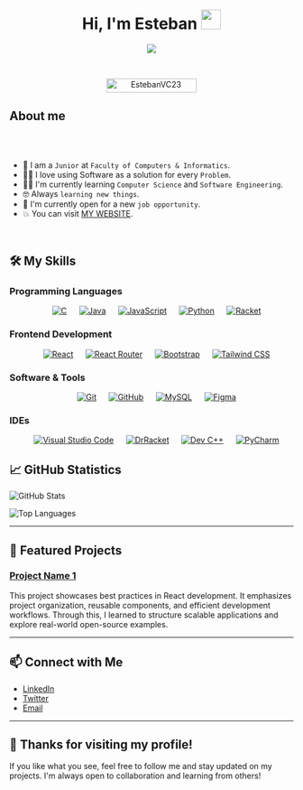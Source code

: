 <!-- 
  Este es un archivo README para GitHub que incluye:
  - Información personal y profesional
  - Habilidades técnicas
  - Proyectos
  - Estadísticas de GitHub
  - Información de contacto
-->

<!-- Encabezado principal con nombre y gif animado -->
<h1 align="center">Hi, I'm Esteban <img src="https://media.giphy.com/media/hvRJCLFzcasrR4ia7z/giphy.gif" width="35"></h1>

<!-- Texto animado que muestra diferentes roles y características -->
<p align="center">
  <a href="https://github.com/DenverCoder1/readme-typing-svg"><img src="https://readme-typing-svg.herokuapp.com?font=Time+New+Roman&color=%23C8BE25&size=25&center=true&vCenter=true&width=600&height=100&lines=Software+Engineer;Computer+Science+Student;Always+learning+new+things"></a>
</p>

<!-- Espacio para mejorar la legibilidad -->
<br>

<!-- Contador de visitas al perfil usando una imagen dinámica -->
<p align="center"> 
	<img src="https://komarev.com/ghpvc/?username=EstebanVC23&label=Profile%20views&color=0047AB&style=plastic?" alt="EstebanVC23" height=25px, width=160px/> 
</p>

<!-- Sección "Sobre mí" con información personal y profesional -->
## About me

<!-- Espaciado adicional para mejor presentación visual -->
<br><br>

<!-- Lista de características personales usando emojis -->
-   :school: I am a `Junior` at `Faculty of Computers & Informatics`.  <!-- Nivel educativo actual -->
-   :technologist: I love using Software as a solution for every `Problem`.  <!-- Filosofía de trabajo -->
-   :student: I'm currently learning `Computer Science` and `Software Engineering`.  <!-- Áreas de estudio -->
-   :nerd_face: Always `learning new things`.  <!-- Actitud hacia el aprendizaje -->
-   :thinking: I'm currently open for a new `job opportunity`.  <!-- Situación laboral actual -->
-   :boom: You can visit [MY WEBSITE](https://cutt.ly/Ahmed_Hossam_Website).  <!-- Enlace a sitio web personal -->

<!-- Espacio adicional para separar secciones -->
<br>

<!-- Sección de habilidades técnicas -->
## 🛠️ My Skills

<!-- Subsección de lenguajes de programación -->
### Programming Languages

<!-- Badges centrados para cada lenguaje de programación -->
<p align="center"> 
  &emsp; <a href="https://www.cprogramming.com/" target="_blank"> <img alt="C" src="https://img.shields.io/badge/C%20-%232370ED.svg?style=plastic&logo=c&logoColor=white"></a> 
  &emsp; <a href="https://www.java.com" target="_blank"> <img alt="Java" src="https://img.shields.io/badge/Java-%23007396.svg?style=plastic&logo=java&logoColor=white"></a>
  &emsp; <a href="https://developer.mozilla.org/en-US/docs/Web/JavaScript" target="_blank"> <img alt="JavaScript" src="https://img.shields.io/badge/JavaScript%20-%23F7DF1E.svg?style=plastic&logo=javascript&logoColor=black"></a>
  &emsp; <a href="https://www.python.org" target="_blank"> <img alt="Python" src="https://img.shields.io/badge/Python%20-%2314354C.svg?style=plastic&logo=python&logoColor=white"></a>
  &emsp; <a href="https://racket-lang.org/" target="_blank"> <img alt="Racket" src="https://img.shields.io/badge/Racket-%230A4D2D.svg?style=plastic&logo=racket&logoColor=white"></a>
</p>

<!-- Subsección de desarrollo frontend -->
### Frontend Development

<!-- Badges centrados para tecnologías de frontend -->
<p align="center"> 
  &emsp; <a href="https://reactjs.org/" target="_blank"> <img alt="React" src="https://img.shields.io/badge/React-%2361DAFB.svg?style=plastic&logo=react&logoColor=black"></a>  
  &emsp; <a href="https://reactrouter.com/" target="_blank"> <img alt="React Router" src="https://img.shields.io/badge/React%20Router-%23CA4245.svg?style=plastic&logo=react-router&logoColor=white"></a>
  &emsp; <a href="https://getbootstrap.com/" target="_blank"> <img alt="Bootstrap" src="https://img.shields.io/badge/Bootstrap-%237952B3.svg?style=plastic&logo=bootstrap&logoColor=white"></a>
  &emsp; <a href="https://tailwindcss.com/" target="_blank"> <img alt="Tailwind CSS" src="https://img.shields.io/badge/Tailwind%20CSS-%2338B2AC.svg?style=plastic&logo=tailwind-css&logoColor=white"></a>
</p>

<!-- Subsección de software y herramientas -->
### Software & Tools

<!-- Badges centrados para herramientas de desarrollo -->
<p align="center">
  &emsp; <a href="#"><img alt="Git" src="https://img.shields.io/badge/Git%20-%23F05033.svg?style=plastic&logo=git&logoColor=white"></a>
  &emsp; <a href="#"><img alt="GitHub" src="https://img.shields.io/badge/github-%23181717.svg?style=plastic&logo=github&logoColor=white"></a>
  &emsp; <a href="#"><img alt="MySQL" src="https://img.shields.io/badge/MySQL-%234479A1.svg?style=plastic&logo=mysql&logoColor=white"></a>
  &emsp; <a href="#"><img alt="Figma" src="https://img.shields.io/badge/Figma-%23F24E1E.svg?style=plastic&logo=figma&logoColor=white"></a>
</p>

<!-- Subsección de entornos de desarrollo (IDEs) -->
### IDEs

<!-- Badges centrados para IDEs utilizados -->
<p align="center">
  &emsp; <a href="#"><img alt="Visual Studio Code" src="https://img.shields.io/badge/Visual%20Studio%20Code-0078d7.svg?style=plastic&logo=visual-studio-code&logoColor=white"></a>
  &emsp; <a href="#"><img alt="DrRacket" src="https://img.shields.io/badge/DrRacket-%23A51D2D.svg?style=plastic&logo=racket&logoColor=white"></a>
  &emsp; <a href="#"><img alt="Dev C++" src="https://img.shields.io/badge/Dev%20C++-%23007396.svg?style=plastic&logo=c&logoColor=white"></a>
  &emsp; <a href="#"><img alt="PyCharm" src="https://img.shields.io/badge/PyCharm-%23000000.svg?style=plastic&logo=pycharm&logoColor=white"></a>
</p>

<!-- Sección de estadísticas de GitHub -->
## 📈 GitHub Statistics

<!-- Tarjeta de estadísticas generales de GitHub -->
![GitHub Stats](https://github-readme-stats.vercel.app/api?username=EstebanVC23&show_icons=true&theme=blue)

<!-- Tarjeta de lenguajes más utilizados -->
![Top Languages](https://github-readme-stats.vercel.app/api/top-langs/?username=EstebanVC23&layout=compact&theme=blue)

<!-- Línea divisoria -->
---

<!-- Sección de proyectos destacados -->
## 🌱 Featured Projects

<!-- Proyecto 1 con descripción -->
### [Project Name 1](https://github.com/EstebanVC23/LearnReact)

This project showcases best practices in React development. It emphasizes project organization, reusable components, and efficient development workflows. Through this, I learned to structure scalable applications and explore real-world open-source examples.

<!-- Línea divisoria -->
---

<!-- Sección de contacto con enlaces a redes sociales -->
## 📫 Connect with Me

-   [LinkedIn](your-linkedin-url)  <!-- Enlace a perfil de LinkedIn -->
-   [Twitter](your-twitter-url)    <!-- Enlace a perfil de Twitter -->
-   [Email](mailto:your-email@example.com)  <!-- Enlace para enviar email -->

<!-- Línea divisoria -->
---

<!-- Mensaje de cierre y agradecimiento -->
## 🎉 Thanks for visiting my profile!

If you like what you see, feel free to follow me and stay updated on my projects. I'm always open to collaboration and learning from others!
